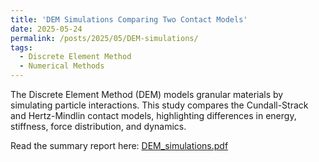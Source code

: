 ```yaml
---
title: 'DEM Simulations Comparing Two Contact Models'
date: 2025-05-24
permalink: /posts/2025/05/DEM-simulations/
tags:
  - Discrete Element Method
  - Numerical Methods
---
```

The Discrete Element Method (DEM) models granular materials by simulating particle interactions. This study compares the Cundall-Strack and Hertz-Mindlin contact models, highlighting differences in energy, stiffness, force distribution, and dynamics.

Read the summary report here: [DEM_simulations.pdf](/files/blogs/DEM_simulations_report.pdf)